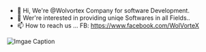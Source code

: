 - 👋 Hi, We're @Wolvortex Company for software Development.
- 👀 Wer're interested in providing uniqe Softwares in all Fields..
- 📫 How to reach us ... FB: https://www.facebook.com/WolVorteX

<!---
Wolvortex/Wolvortex is a ✨ special ✨ repository because its `README.md` (this file) appears on your GitHub profile.
You can click the Preview link to take a look at your changes.
--->

![Imgae Caption](https://raw.githubusercontent.com/blueedgetechno/blueedgetechno/output/github-contribution-grid-snake.svg)

